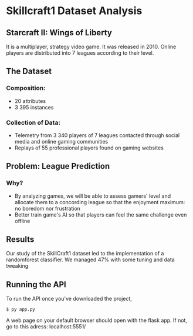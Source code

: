 # Skillcraft1 Dataset Analysis

## Starcraft II: Wings of Liberty

It is a multiplayer, strategy video game. It was released in 2010.
Online players are distributed into 7 leagues according to their level. 

## The Dataset

### Composition:
- 20 attributes
- 3 395 instances

### Collection of Data:
- Telemetry from 3 340 players of 7 leagues contacted through social media and online gaming communities
- Replays of 55 professional players found on gaming websites

## Problem: League Prediction
### Why?
- By analyzing games, we will be able to assess gamers' level and allocate them to a concording league so that the enjoyment maximum: no boredom nor frustration
- Better train game's AI so that players can feel the same challenge even offline

## Results
Our study of the SkillCraft1 dataset led to the implementation of a randomforest classifier. We managed 47% with some tuning and data tweaking


## Running the API

To run the API once you've downloaded the project,

```
$ py app.py
```

A web page on your default browser should open with the flask app. If not, go to this adress: localhost:5551/
